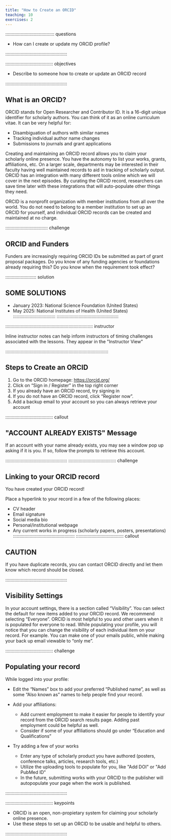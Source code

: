 ```yaml
---
title: "How to Create an ORCID"
teaching: 10
exercises: 2
---
```


:::::::::::::::::::::::::::::::::::::: questions 

- How can I create or update my ORCID profile?

::::::::::::::::::::::::::::::::::::::::::::::::

::::::::::::::::::::::::::::::::::::: objectives

- Describe to someone how to create or update an ORCID record

::::::::::::::::::::::::::::::::::::::::::::::::

## What is an ORCID?

ORCID stands for Open Researcher and Contributor ID. It is a 16-digit unique identifier for scholarly authors. You can think of it as an online curriculum vitae. 
It can be very helpful for: 

* Disambiguation of authors with similar names
* Tracking individual author name changes
* Submissions to journals and grant applications

Creating and maintaining an ORCID record allows you to claim your scholarly online presence. You have the autonomy to list your works, grants, affiliations, etc. On a larger scale, departments may be interested in their faculty having well maintained records to aid in tracking of scholarly output. ORCID has an integration with many different tools online which we will cover in the next episodes. By curating the ORCID record, researchers can save time later with these integrations that will auto-populate other things they need.  

ORCID is a nonprofit organization with member institutions from all over the world. You do not need to belong to a member institution to set up an ORCID for yourself, and individual ORCID records can be created and maintained at no charge.

::::::::::::::::::::::::::::::::: challenge

## ORCID and Funders

Funders are increasingly requiring ORCID IDs be submitted as part of grant proposal packages. Do you know of any funding agencies or foundations already requiring this? Do you know when the requirement took effect?

:::::::::::::::::::::::: solution 

## SOME SOLUTIONS
 
* January 2023: National Science Foundation (United States)
* May 2025: National Institutes of Health (United States) 
::::::::::::::::::::::::::::::::: 
::::::::::::::::::::::::::::::::::::::::::::::::

:::::::::::::::::::::::::::::::::::::::::::::::::::::::::::::::::::: instructor

Inline instructor notes can help inform instructors of timing challenges
associated with the lessons. They appear in the "Instructor View"

::::::::::::::::::::::::::::::::::::::::::::::::::::::::::::::::::::::::::::::::

## Steps to Create an ORCID

1. Go to the ORCID homepage: https://orcid.org/ 
2. Click on “Sign in / Register” in the top right corner
3. If you already have an ORCID record, try signing in
4. If you do not have an ORCID record, click “Register now”. 
5. Add a backup email to your account so you can always retrieve your account




::::::::::::::::::::::::::::::::::::: callout

## "ACCOUNT ALREADY EXISTS" Message

If an account with your name already exists, you may see a window pop up asking if it is you. If so, follow the prompts to retrieve this account. 

::::::::::::::::::::::::::::::::::::::::::::::::
::::::::::::::::::::::::::::::::::::: challenge 

## Linking to your ORCID record

You have created your ORCID record!

Place a hyperlink to your record in a few of the following places:

* CV header
* Email signature
* Social media bio
* Personal/institutional webpage
* Any current works in progress (scholarly papers, posters, presentations)
::::::::::::::::::::::::::::::::::::::::::::::::
::::::::::::::::::::::::::::::::::::: callout

## CAUTION

If you have duplicate records, you can contact ORCID directly and let them know which record should be closed.  

::::::::::::::::::::::::::::::::::::::::::::::::

## Visibility Settings


In your account settings, there is a section called “Visibility”. You can select the default for new items added to your ORCID record. 
We recommend selecting “Everyone”. ORCID is most helpful to you and other users when it is populated for everyone to read. 
While populating your profile, you will notice that you can change the visibility of each individual item on your record. For example. You can make one of your emails public, while making your back up email viewable to “only me”. 


::::::::::::::::::::::::::::::::::::: challenge

## Populating your record

While logged into your profile: 

* Edit the “Names” box to add your preferred “Published name”, as well as some “Also known as” names to help people find your record. 
* Add your affiliations:

   * Add current employment to make it easier for people to identify your record from the ORCID search results page. Adding past employment could be helpful as well.
   * Consider if some of your affiliations should go under “Education and Qualifications”
* Try adding a few of your works

   * Enter any type of scholarly product you have authored (posters, conference talks, articles, research tools, etc.)
   * Utilize the uploading tools to populate for you, like "Add DOI" or "Add PubMed ID"
   * In the future, submitting works with your ORCID to the publisher will autopopulate your page when the work is published.


::::::::::::::::::::::::::::::::::::::::::::::::

::::::::::::::::::::::::::::::::::::: keypoints 

- ORCID is an open, non-propietary system for claiming your scholarly online presence. 
- Use these steps to set up an ORCID to be usable and helpful to others.

::::::::::::::::::::::::::::::::::::::::::::::::

[r-markdown]: https://rmarkdown.rstudio.com/

